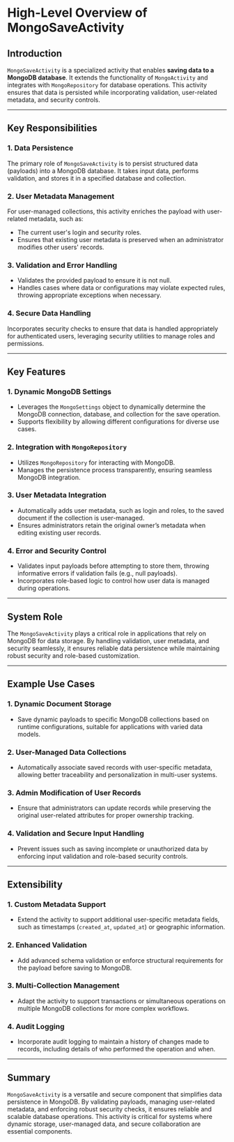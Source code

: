 # High-Level Overview of MongoSaveActivity

## Introduction
`MongoSaveActivity` is a specialized activity that enables **saving data to a MongoDB database**. It extends the functionality of `MongoActivity` and integrates with `MongoRepository` for database operations. This activity ensures that data is persisted while incorporating validation, user-related metadata, and security controls.

---

## Key Responsibilities

### 1. **Data Persistence**
The primary role of `MongoSaveActivity` is to persist structured data (payloads) into a MongoDB database. It takes input data, performs validation, and stores it in a specified database and collection.

### 2. **User Metadata Management**
For user-managed collections, this activity enriches the payload with user-related metadata, such as:
- The current user's login and security roles.
- Ensures that existing user metadata is preserved when an administrator modifies other users' records.

### 3. **Validation and Error Handling**
- Validates the provided payload to ensure it is not null.
- Handles cases where data or configurations may violate expected rules, throwing appropriate exceptions when necessary.

### 4. **Secure Data Handling**
Incorporates security checks to ensure that data is handled appropriately for authenticated users, leveraging security utilities to manage roles and permissions.

---

## Key Features

### 1. **Dynamic MongoDB Settings**
- Leverages the `MongoSettings` object to dynamically determine the MongoDB connection, database, and collection for the save operation.
- Supports flexibility by allowing different configurations for diverse use cases.

### 2. **Integration with `MongoRepository`**
- Utilizes `MongoRepository` for interacting with MongoDB.
- Manages the persistence process transparently, ensuring seamless MongoDB integration.

### 3. **User Metadata Integration**
- Automatically adds user metadata, such as login and roles, to the saved document if the collection is user-managed.
- Ensures administrators retain the original owner’s metadata when editing existing user records.

### 4. **Error and Security Control**
- Validates input payloads before attempting to store them, throwing informative errors if validation fails (e.g., null payloads).
- Incorporates role-based logic to control how user data is managed during operations.

---

## System Role
The `MongoSaveActivity` plays a critical role in applications that rely on MongoDB for data storage. By handling validation, user metadata, and security seamlessly, it ensures reliable data persistence while maintaining robust security and role-based customization.

---

## Example Use Cases

### 1. **Dynamic Document Storage**
- Save dynamic payloads to specific MongoDB collections based on runtime configurations, suitable for applications with varied data models.

### 2. **User-Managed Data Collections**
- Automatically associate saved records with user-specific metadata, allowing better traceability and personalization in multi-user systems.

### 3. **Admin Modification of User Records**
- Ensure that administrators can update records while preserving the original user-related attributes for proper ownership tracking.

### 4. **Validation and Secure Input Handling**
- Prevent issues such as saving incomplete or unauthorized data by enforcing input validation and role-based security controls.

---

## Extensibility

### 1. **Custom Metadata Support**
- Extend the activity to support additional user-specific metadata fields, such as timestamps (`created_at`, `updated_at`) or geographic information.

### 2. **Enhanced Validation**
- Add advanced schema validation or enforce structural requirements for the payload before saving to MongoDB.

### 3. **Multi-Collection Management**
- Adapt the activity to support transactions or simultaneous operations on multiple MongoDB collections for more complex workflows.

### 4. **Audit Logging**
- Incorporate audit logging to maintain a history of changes made to records, including details of who performed the operation and when.

---

## Summary
`MongoSaveActivity` is a versatile and secure component that simplifies data persistence in MongoDB. By validating payloads, managing user-related metadata, and enforcing robust security checks, it ensures reliable and scalable database operations. This activity is critical for systems where dynamic storage, user-managed data, and secure collaboration are essential components.
